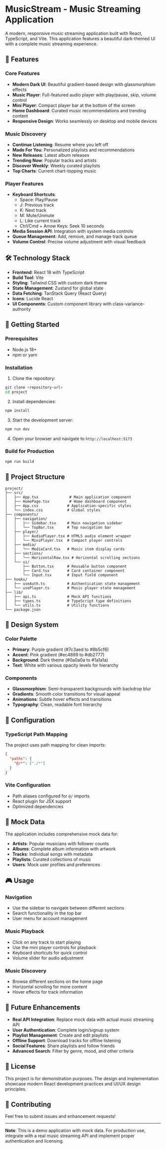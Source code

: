 # MusicStream - Music Streaming Application

A modern, responsive music streaming application built with React, TypeScript, and Vite. This application features a beautiful dark-themed UI with a complete music streaming experience.

## 🎵 Features

### Core Features
- **Modern Dark UI**: Beautiful gradient-based design with glassmorphism effects
- **Music Player**: Full-featured audio player with play/pause, skip, volume control
- **Mini Player**: Compact player bar at the bottom of the screen
- **Home Dashboard**: Curated music recommendations and trending content
- **Responsive Design**: Works seamlessly on desktop and mobile devices

### Music Discovery
- **Continue Listening**: Resume where you left off
- **Made For You**: Personalized playlists and recommendations
- **New Releases**: Latest album releases
- **Trending Now**: Popular tracks and artists
- **Discover Weekly**: Weekly curated playlists
- **Top Charts**: Current chart-topping music

### Player Features
- **Keyboard Shortcuts**: 
  - Space: Play/Pause
  - J: Previous track
  - K: Next track
  - M: Mute/Unmute
  - L: Like current track
  - Ctrl/Cmd + Arrow Keys: Seek 10 seconds
- **Media Session API**: Integration with system media controls
- **Queue Management**: Add, remove, and manage track queue
- **Volume Control**: Precise volume adjustment with visual feedback

## 🛠️ Technology Stack

- **Frontend**: React 18 with TypeScript
- **Build Tool**: Vite
- **Styling**: Tailwind CSS with custom dark theme
- **State Management**: Zustand for global state
- **Data Fetching**: TanStack Query (React Query)
- **Icons**: Lucide React
- **UI Components**: Custom component library with class-variance-authority

## 🚀 Getting Started

### Prerequisites
- Node.js 18+ 
- npm or yarn

### Installation

1. Clone the repository:
```bash
git clone <repository-url>
cd project
```

2. Install dependencies:
```bash
npm install
```

3. Start the development server:
```bash
npm run dev
```

4. Open your browser and navigate to `http://localhost:5173`

### Build for Production

```bash
npm run build
```

## 📁 Project Structure

```
project/
├── src/
│   ├── App.tsx              # Main application component
│   ├── HomePage.tsx         # Home dashboard component
│   ├── App.css             # Application-specific styles
│   └── index.css           # Global styles
├── components/
│   ├── navigation/
│   │   ├── Sidebar.tsx     # Main navigation sidebar
│   │   └── TopBar.tsx      # Top navigation bar
│   ├── player/
│   │   ├── AudioPlayer.tsx # HTML5 audio element wrapper
│   │   └── MiniPlayer.tsx  # Compact player controls
│   ├── media/
│   │   └── MediaCard.tsx   # Music item display cards
│   ├── sections/
│   │   └── HorizontalRow.tsx # Horizontal scrolling sections
│   └── ui/
│       ├── Button.tsx      # Reusable button component
│       ├── Card.tsx        # Card container component
│       └── Input.tsx       # Input field component
├── hooks/
│   ├── useAuth.ts          # Authentication state management
│   └── usePlayer.ts        # Music player state management
├── lib/
│   ├── api.ts              # Mock API functions
│   ├── types.ts            # TypeScript type definitions
│   └── utils.ts            # Utility functions
└── package.json
```

## 🎨 Design System

### Color Palette
- **Primary**: Purple gradient (#7c3aed to #8b5cf6)
- **Accent**: Pink gradient (#ec4899 to #db2777)
- **Background**: Dark theme (#0a0a0a to #1a1a1a)
- **Text**: White with various opacity levels for hierarchy

### Components
- **Glassmorphism**: Semi-transparent backgrounds with backdrop blur
- **Gradients**: Smooth color transitions for visual appeal
- **Animations**: Subtle hover effects and transitions
- **Typography**: Clean, readable font hierarchy

## 🔧 Configuration

### TypeScript Path Mapping
The project uses path mapping for clean imports:
```json
{
  "paths": {
    "@/*": ["./*"]
  }
}
```

### Vite Configuration
- Path aliases configured for `@/` imports
- React plugin for JSX support
- Optimized dependencies

## 🎵 Mock Data

The application includes comprehensive mock data for:
- **Artists**: Popular musicians with follower counts
- **Albums**: Complete album information with artwork
- **Tracks**: Individual songs with metadata
- **Playlists**: Curated collections of music
- **Users**: Mock user profiles and preferences

## 🎮 Usage

### Navigation
- Use the sidebar to navigate between different sections
- Search functionality in the top bar
- User menu for account management

### Music Playback
- Click on any track to start playing
- Use the mini player controls for playback
- Keyboard shortcuts for quick control
- Volume slider for audio adjustment

### Music Discovery
- Browse different sections on the home page
- Horizontal scrolling for more content
- Hover effects for track information

## 🔮 Future Enhancements

- **Real API Integration**: Replace mock data with actual music streaming API
- **User Authentication**: Complete login/signup system
- **Playlist Management**: Create and edit playlists
- **Offline Support**: Download tracks for offline listening
- **Social Features**: Share playlists and follow friends
- **Advanced Search**: Filter by genre, mood, and other criteria

## 📝 License

This project is for demonstration purposes. The design and implementation showcase modern React development practices and UI/UX design principles.

## 🤝 Contributing

Feel free to submit issues and enhancement requests!

---

**Note**: This is a demo application with mock data. For production use, integrate with a real music streaming API and implement proper authentication and licensing.

